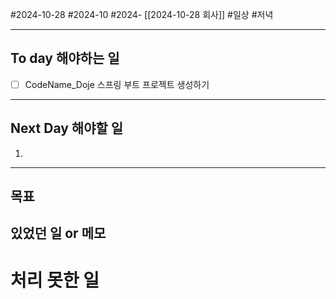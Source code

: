 #2024-10-28 #2024-10 #2024- [[2024-10-28 회사]]
#일상 #저녁 

---
## To day 해야하는 일
- [ ] CodeName_Doje 스프링 부트 프로젝트 생성하기

---
## Next Day 해야할 일
1. 

---

## 목표 


## 있었던 일  or 메모


# 처리 못한 일